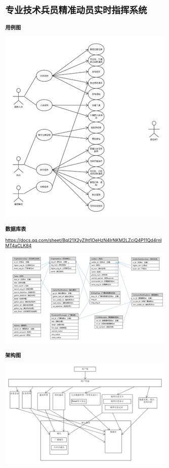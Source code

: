 # 专业技术兵员精准动员实时指挥系统

### 用例图

![用例图](https://raw.githubusercontent.com/MBControlGroup/command-system/master/design_docs/usecase.png)

### 数据库表
https://docs.qq.com/sheet/BqI21X2yZIht1OeHzN4IrNKM2LZciQ4P11Qd4rnIMT4aCLK84 

![数据库表关系](https://raw.githubusercontent.com/MBControlGroup/command-system/master/design_docs/tableRelationships.png)

### 架构图
![这里写图片描述](https://raw.githubusercontent.com/MBControlGroup/command-system/master/design_docs/architecture.png)
